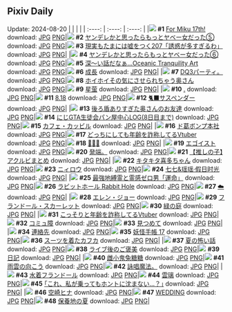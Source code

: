 ## Pixiv Daily
Update: 2024-08-20
|      |      |      |
| :----: | :----: | :----: |
|![](https://pixiv.microyu.workers.dev/c/240x480/img-master/img/2024/08/18/20/45/21/121615912_p0_master1200.jpg) **#1** [For Miku 17th!](https://www.pixiv.net/artworks/121615912) download: [JPG](https://pixiv.microyu.workers.dev/img-original/img/2024/08/18/20/45/21/121615912_p0.jpg) [PNG](https://pixiv.microyu.workers.dev/img-original/img/2024/08/18/20/45/21/121615912_p0.png)|![](https://pixiv.microyu.workers.dev/c/240x480/img-master/img/2024/08/18/00/01/19/121588608_p0_master1200.jpg) **#2** [ヤンデレかと思ったらもっとヤベー女だった⑤](https://www.pixiv.net/artworks/121588608) download: [JPG](https://pixiv.microyu.workers.dev/img-original/img/2024/08/18/00/01/19/121588608_p0.jpg) [PNG](https://pixiv.microyu.workers.dev/img-original/img/2024/08/18/00/01/19/121588608_p0.png)|![](https://pixiv.microyu.workers.dev/c/240x480/img-master/img/2024/08/18/18/00/04/121610330_p0_master1200.jpg) **#3** [現実もたまには嘘をつく207「誘惑が多すぎるわ」](https://www.pixiv.net/artworks/121610330) download: [JPG](https://pixiv.microyu.workers.dev/img-original/img/2024/08/18/18/00/04/121610330_p0.jpg) [PNG](https://pixiv.microyu.workers.dev/img-original/img/2024/08/18/18/00/04/121610330_p0.png)|
|![](https://pixiv.microyu.workers.dev/c/240x480/img-master/img/2024/08/19/00/01/07/121623889_p0_master1200.jpg) **#4** [ヤンデレかと思ったらもっとヤベー女だった⑥](https://www.pixiv.net/artworks/121623889) download: [JPG](https://pixiv.microyu.workers.dev/img-original/img/2024/08/19/00/01/07/121623889_p0.jpg) [PNG](https://pixiv.microyu.workers.dev/img-original/img/2024/08/19/00/01/07/121623889_p0.png)|![](https://pixiv.microyu.workers.dev/c/240x480/img-master/img/2024/08/19/07/30/01/121631681_p0_master1200.jpg) **#5** [深～い話だなぁ…Oceanic Tranquility Art](https://www.pixiv.net/artworks/121631681) download: [JPG](https://pixiv.microyu.workers.dev/img-original/img/2024/08/19/07/30/01/121631681_p0.jpg) [PNG](https://pixiv.microyu.workers.dev/img-original/img/2024/08/19/07/30/01/121631681_p0.png)|![](https://pixiv.microyu.workers.dev/c/240x480/img-master/img/2024/08/18/00/16/53/121589374_p0_master1200.jpg) **#6** [成長](https://www.pixiv.net/artworks/121589374) download: [JPG](https://pixiv.microyu.workers.dev/img-original/img/2024/08/18/00/16/53/121589374_p0.jpg) [PNG](https://pixiv.microyu.workers.dev/img-original/img/2024/08/18/00/16/53/121589374_p0.png)|
|![](https://pixiv.microyu.workers.dev/c/240x480/img-master/img/2024/08/19/07/04/28/121609804_p0_master1200.jpg) **#7** [DQ3パーティ。](https://www.pixiv.net/artworks/121609804) download: [JPG](https://pixiv.microyu.workers.dev/img-original/img/2024/08/19/07/04/28/121609804_p0.jpg) [PNG](https://pixiv.microyu.workers.dev/img-original/img/2024/08/19/07/04/28/121609804_p0.png)|![](https://pixiv.microyu.workers.dev/c/240x480/img-master/img/2024/08/18/00/07/10/121588973_p0_master1200.jpg) **#8** [ホイホイその気にさせられちゃう奥さん](https://www.pixiv.net/artworks/121588973) download: [JPG](https://pixiv.microyu.workers.dev/img-original/img/2024/08/18/00/07/10/121588973_p0.jpg) [PNG](https://pixiv.microyu.workers.dev/img-original/img/2024/08/18/00/07/10/121588973_p0.png)|![](https://pixiv.microyu.workers.dev/c/240x480/img-master/img/2024/08/19/01/38/57/121627119_p0_master1200.jpg) **#9** [星萤](https://www.pixiv.net/artworks/121627119) download: [JPG](https://pixiv.microyu.workers.dev/img-original/img/2024/08/19/01/38/57/121627119_p0.jpg) [PNG](https://pixiv.microyu.workers.dev/img-original/img/2024/08/19/01/38/57/121627119_p0.png)|
|![](https://pixiv.microyu.workers.dev/c/240x480/img-master/img/2024/08/19/00/00/27/121623770_p0_master1200.jpg) **#10** [.](https://www.pixiv.net/artworks/121623770) download: [JPG](https://pixiv.microyu.workers.dev/img-original/img/2024/08/19/00/00/27/121623770_p0.jpg) [PNG](https://pixiv.microyu.workers.dev/img-original/img/2024/08/19/00/00/27/121623770_p0.png)|![](https://pixiv.microyu.workers.dev/c/240x480/img-master/img/2024/08/18/04/00/03/121594507_p0_master1200.jpg) **#11** [8.18](https://www.pixiv.net/artworks/121594507) download: [JPG](https://pixiv.microyu.workers.dev/img-original/img/2024/08/18/04/00/03/121594507_p0.jpg) [PNG](https://pixiv.microyu.workers.dev/img-original/img/2024/08/18/04/00/03/121594507_p0.png)|![](https://pixiv.microyu.workers.dev/c/240x480/img-master/img/2024/08/18/15/02/09/121605753_p0_master1200.jpg) **#12** [🐈‍⬛サスペンダー](https://www.pixiv.net/artworks/121605753) download: [JPG](https://pixiv.microyu.workers.dev/img-original/img/2024/08/18/15/02/09/121605753_p0.jpg) [PNG](https://pixiv.microyu.workers.dev/img-original/img/2024/08/18/15/02/09/121605753_p0.png)|
|![](https://pixiv.microyu.workers.dev/c/240x480/img-master/img/2024/08/19/00/08/38/121624358_p0_master1200.jpg) **#13** [後ろ盾ありすぎた奥さんのお友達](https://www.pixiv.net/artworks/121624358) download: [JPG](https://pixiv.microyu.workers.dev/img-original/img/2024/08/19/00/08/38/121624358_p0.jpg) [PNG](https://pixiv.microyu.workers.dev/img-original/img/2024/08/19/00/08/38/121624358_p0.png)|![](https://pixiv.microyu.workers.dev/c/240x480/img-master/img/2024/08/18/14/48/33/121594732_p0_master1200.jpg) **#14** [にじGTA生徒会パン屋中心LOG(8日目まで)](https://www.pixiv.net/artworks/121594732) download: [JPG](https://pixiv.microyu.workers.dev/img-original/img/2024/08/18/14/48/33/121594732_p0.jpg) [PNG](https://pixiv.microyu.workers.dev/img-original/img/2024/08/18/14/48/33/121594732_p0.png)|![](https://pixiv.microyu.workers.dev/c/240x480/img-master/img/2024/08/18/00/00/34/121588484_p0_master1200.jpg) **#15** [カフェ・カッビル](https://www.pixiv.net/artworks/121588484) download: [JPG](https://pixiv.microyu.workers.dev/img-original/img/2024/08/18/00/00/34/121588484_p0.jpg) [PNG](https://pixiv.microyu.workers.dev/img-original/img/2024/08/18/00/00/34/121588484_p0.png)|
|![](https://pixiv.microyu.workers.dev/c/240x480/img-master/img/2024/08/18/12/17/02/121602014_p0_master1200.jpg) **#16** [ド葛ボンプ本社](https://www.pixiv.net/artworks/121602014) download: [JPG](https://pixiv.microyu.workers.dev/img-original/img/2024/08/18/12/17/02/121602014_p0.jpg) [PNG](https://pixiv.microyu.workers.dev/img-original/img/2024/08/18/12/17/02/121602014_p0.png)|![](https://pixiv.microyu.workers.dev/c/240x480/img-master/img/2024/08/18/20/09/32/121614651_p0_master1200.jpg) **#17** [どっちにしても年齢を詐称してるVtuber](https://www.pixiv.net/artworks/121614651) download: [JPG](https://pixiv.microyu.workers.dev/img-original/img/2024/08/18/20/09/32/121614651_p0.jpg) [PNG](https://pixiv.microyu.workers.dev/img-original/img/2024/08/18/20/09/32/121614651_p0.png)|![](https://pixiv.microyu.workers.dev/c/240x480/img-master/img/2024/08/18/00/00/54/121588547_p0_master1200.jpg) **#18** [🍹🌇🍹](https://www.pixiv.net/artworks/121588547) download: [JPG](https://pixiv.microyu.workers.dev/img-original/img/2024/08/18/00/00/54/121588547_p0.jpg) [PNG](https://pixiv.microyu.workers.dev/img-original/img/2024/08/18/00/00/54/121588547_p0.png)|
|![](https://pixiv.microyu.workers.dev/c/240x480/img-master/img/2024/08/19/21/23/12/121647725_p0_master1200.jpg) **#19** [エゴイスト](https://www.pixiv.net/artworks/121647725) download: [JPG](https://pixiv.microyu.workers.dev/img-original/img/2024/08/19/21/23/12/121647725_p0.jpg) [PNG](https://pixiv.microyu.workers.dev/img-original/img/2024/08/19/21/23/12/121647725_p0.png)|![](https://pixiv.microyu.workers.dev/c/240x480/img-master/img/2024/08/18/12/28/22/121602273_p0_master1200.jpg) **#20** [発端。](https://www.pixiv.net/artworks/121602273) download: [JPG](https://pixiv.microyu.workers.dev/img-original/img/2024/08/18/12/28/22/121602273_p0.jpg) [PNG](https://pixiv.microyu.workers.dev/img-original/img/2024/08/18/12/28/22/121602273_p0.png)|![](https://pixiv.microyu.workers.dev/c/240x480/img-master/img/2024/08/18/23/00/12/121621419_p0_master1200.jpg) **#21** [【推しの子】アクルビまとめ](https://www.pixiv.net/artworks/121621419) download: [JPG](https://pixiv.microyu.workers.dev/img-original/img/2024/08/18/23/00/12/121621419_p0.jpg) [PNG](https://pixiv.microyu.workers.dev/img-original/img/2024/08/18/23/00/12/121621419_p0.png)|
|![](https://pixiv.microyu.workers.dev/c/240x480/img-master/img/2024/08/18/00/02/36/121588733_p0_master1200.jpg) **#22** [キタキタ喜多ちゃん](https://www.pixiv.net/artworks/121588733) download: [JPG](https://pixiv.microyu.workers.dev/img-original/img/2024/08/18/00/02/36/121588733_p0.jpg) [PNG](https://pixiv.microyu.workers.dev/img-original/img/2024/08/18/00/02/36/121588733_p0.png)|![](https://pixiv.microyu.workers.dev/c/240x480/img-master/img/2024/08/18/00/00/24/121588443_p0_master1200.jpg) **#23** [ニィロウ](https://www.pixiv.net/artworks/121588443) download: [JPG](https://pixiv.microyu.workers.dev/img-original/img/2024/08/18/00/00/24/121588443_p0.jpg) [PNG](https://pixiv.microyu.workers.dev/img-original/img/2024/08/18/00/00/24/121588443_p0.png)|![](https://pixiv.microyu.workers.dev/c/240x480/img-master/img/2024/08/18/12/58/20/121602891_p0_master1200.jpg) **#24** [七七&瑶瑶·假日时光](https://www.pixiv.net/artworks/121602891) download: [JPG](https://pixiv.microyu.workers.dev/img-original/img/2024/08/18/12/58/20/121602891_p0.jpg) [PNG](https://pixiv.microyu.workers.dev/img-original/img/2024/08/18/12/58/20/121602891_p0.png)|
|![](https://pixiv.microyu.workers.dev/c/240x480/img-master/img/2024/08/18/08/25/26/121597641_p0_master1200.jpg) **#25** [最強地縛霊と霊感ゼロ男「運命」](https://www.pixiv.net/artworks/121597641) download: [JPG](https://pixiv.microyu.workers.dev/img-original/img/2024/08/18/08/25/26/121597641_p0.jpg) [PNG](https://pixiv.microyu.workers.dev/img-original/img/2024/08/18/08/25/26/121597641_p0.png)|![](https://pixiv.microyu.workers.dev/c/240x480/img-master/img/2024/08/18/03/30/01/121594121_p0_master1200.jpg) **#26** [ラビットホール Rabbit Hole](https://www.pixiv.net/artworks/121594121) download: [JPG](https://pixiv.microyu.workers.dev/img-original/img/2024/08/18/03/30/01/121594121_p0.jpg) [PNG](https://pixiv.microyu.workers.dev/img-original/img/2024/08/18/03/30/01/121594121_p0.png)|![](https://pixiv.microyu.workers.dev/c/240x480/img-master/img/2024/08/18/01/02/42/121590993_p0_master1200.jpg) **#27** [☁️](https://www.pixiv.net/artworks/121590993) download: [JPG](https://pixiv.microyu.workers.dev/img-original/img/2024/08/18/01/02/42/121590993_p0.jpg) [PNG](https://pixiv.microyu.workers.dev/img-original/img/2024/08/18/01/02/42/121590993_p0.png)|
|![](https://pixiv.microyu.workers.dev/c/240x480/img-master/img/2024/08/18/23/43/22/121613822_p0_master1200.jpg) **#28** [エレン・ジョー](https://www.pixiv.net/artworks/121613822) download: [JPG](https://pixiv.microyu.workers.dev/img-original/img/2024/08/18/23/43/22/121613822_p0.jpg) [PNG](https://pixiv.microyu.workers.dev/img-original/img/2024/08/18/23/43/22/121613822_p0.png)|![](https://pixiv.microyu.workers.dev/c/240x480/img-master/img/2024/08/18/03/27/01/121594083_p0_master1200.jpg) **#29** [フランドール・スカーレット](https://www.pixiv.net/artworks/121594083) download: [JPG](https://pixiv.microyu.workers.dev/img-original/img/2024/08/18/03/27/01/121594083_p0.jpg) [PNG](https://pixiv.microyu.workers.dev/img-original/img/2024/08/18/03/27/01/121594083_p0.png)|![](https://pixiv.microyu.workers.dev/c/240x480/img-master/img/2024/08/18/00/31/49/121589972_p0_master1200.jpg) **#30** [緑の庭](https://www.pixiv.net/artworks/121589972) download: [JPG](https://pixiv.microyu.workers.dev/img-original/img/2024/08/18/00/31/49/121589972_p0.jpg) [PNG](https://pixiv.microyu.workers.dev/img-original/img/2024/08/18/00/31/49/121589972_p0.png)|
|![](https://pixiv.microyu.workers.dev/c/240x480/img-master/img/2024/08/19/21/02/20/121647055_p0_master1200.jpg) **#31** [こっそりと年齢を詐称してるVtuber](https://www.pixiv.net/artworks/121647055) download: [JPG](https://pixiv.microyu.workers.dev/img-original/img/2024/08/19/21/02/20/121647055_p0.jpg) [PNG](https://pixiv.microyu.workers.dev/img-original/img/2024/08/19/21/02/20/121647055_p0.png)|![](https://pixiv.microyu.workers.dev/c/240x480/img-master/img/2024/08/18/00/00/35/121588491_p0_master1200.jpg) **#32** [コミュ障](https://www.pixiv.net/artworks/121588491) download: [JPG](https://pixiv.microyu.workers.dev/img-original/img/2024/08/18/00/00/35/121588491_p0.jpg) [PNG](https://pixiv.microyu.workers.dev/img-original/img/2024/08/18/00/00/35/121588491_p0.png)|![](https://pixiv.microyu.workers.dev/c/240x480/img-master/img/2024/08/18/15/47/50/121606846_p0_master1200.jpg) **#33** [見つめて](https://www.pixiv.net/artworks/121606846) download: [JPG](https://pixiv.microyu.workers.dev/img-original/img/2024/08/18/15/47/50/121606846_p0.jpg) [PNG](https://pixiv.microyu.workers.dev/img-original/img/2024/08/18/15/47/50/121606846_p0.png)|
|![](https://pixiv.microyu.workers.dev/c/240x480/img-master/img/2024/08/18/00/33/55/121590029_p0_master1200.jpg) **#34** [連絡先](https://www.pixiv.net/artworks/121590029) download: [JPG](https://pixiv.microyu.workers.dev/img-original/img/2024/08/18/00/33/55/121590029_p0.jpg) [PNG](https://pixiv.microyu.workers.dev/img-original/img/2024/08/18/00/33/55/121590029_p0.png)|![](https://pixiv.microyu.workers.dev/c/240x480/img-master/img/2024/08/19/00/02/23/121624012_p0_master1200.jpg) **#35** [妖怪手帳 17](https://www.pixiv.net/artworks/121624012) download: [JPG](https://pixiv.microyu.workers.dev/img-original/img/2024/08/19/00/02/23/121624012_p0.jpg) [PNG](https://pixiv.microyu.workers.dev/img-original/img/2024/08/19/00/02/23/121624012_p0.png)|![](https://pixiv.microyu.workers.dev/c/240x480/img-master/img/2024/08/18/00/00/44/121588509_p0_master1200.jpg) **#36** [スーツを着たカフカ](https://www.pixiv.net/artworks/121588509) download: [JPG](https://pixiv.microyu.workers.dev/img-original/img/2024/08/18/00/00/44/121588509_p0.jpg) [PNG](https://pixiv.microyu.workers.dev/img-original/img/2024/08/18/00/00/44/121588509_p0.png)|
|![](https://pixiv.microyu.workers.dev/c/240x480/img-master/img/2024/08/19/12/36/24/121636139_p0_master1200.jpg) **#37** [夏の怖い話](https://www.pixiv.net/artworks/121636139) download: [JPG](https://pixiv.microyu.workers.dev/img-original/img/2024/08/19/12/36/24/121636139_p0.jpg) [PNG](https://pixiv.microyu.workers.dev/img-original/img/2024/08/19/12/36/24/121636139_p0.png)|![](https://pixiv.microyu.workers.dev/c/240x480/img-master/img/2024/08/18/18/55/01/121602042_p0_master1200.jpg) **#38** [ライブ後のご褒美](https://www.pixiv.net/artworks/121602042) download: [JPG](https://pixiv.microyu.workers.dev/img-original/img/2024/08/18/18/55/01/121602042_p0.jpg) [PNG](https://pixiv.microyu.workers.dev/img-original/img/2024/08/18/18/55/01/121602042_p0.png)|![](https://pixiv.microyu.workers.dev/c/240x480/img-master/img/2024/08/18/09/52/01/121598980_p0_master1200.jpg) **#39** [日記](https://www.pixiv.net/artworks/121598980) download: [JPG](https://pixiv.microyu.workers.dev/img-original/img/2024/08/18/09/52/01/121598980_p0.jpg) [PNG](https://pixiv.microyu.workers.dev/img-original/img/2024/08/18/09/52/01/121598980_p0.png)|
|![](https://pixiv.microyu.workers.dev/c/240x480/img-master/img/2024/08/18/15/57/58/121607103_p0_master1200.jpg) **#40** [雌小鬼兔糖糖](https://www.pixiv.net/artworks/121607103) download: [JPG](https://pixiv.microyu.workers.dev/img-original/img/2024/08/18/15/57/58/121607103_p0.jpg) [PNG](https://pixiv.microyu.workers.dev/img-original/img/2024/08/18/15/57/58/121607103_p0.png)|![](https://pixiv.microyu.workers.dev/c/240x480/img-master/img/2024/08/18/00/00/07/121588364_p0_master1200.jpg) **#41** [雨雲の向こう](https://www.pixiv.net/artworks/121588364) download: [JPG](https://pixiv.microyu.workers.dev/img-original/img/2024/08/18/00/00/07/121588364_p0.jpg) [PNG](https://pixiv.microyu.workers.dev/img-original/img/2024/08/18/00/00/07/121588364_p0.png)|![](https://pixiv.microyu.workers.dev/c/240x480/img-master/img/2024/08/19/16/00/58/121639367_p0_master1200.jpg) **#42** [詠唱魔法。](https://www.pixiv.net/artworks/121639367) download: [JPG](https://pixiv.microyu.workers.dev/img-original/img/2024/08/19/16/00/58/121639367_p0.jpg) [PNG](https://pixiv.microyu.workers.dev/img-original/img/2024/08/19/16/00/58/121639367_p0.png)|
|![](https://pixiv.microyu.workers.dev/c/240x480/img-master/img/2024/08/19/00/00/15/121623728_p0_master1200.jpg) **#43** [水着フランドール](https://www.pixiv.net/artworks/121623728) download: [JPG](https://pixiv.microyu.workers.dev/img-original/img/2024/08/19/00/00/15/121623728_p0.jpg) [PNG](https://pixiv.microyu.workers.dev/img-original/img/2024/08/19/00/00/15/121623728_p0.png)|![](https://pixiv.microyu.workers.dev/c/240x480/img-master/img/2024/08/18/18/00/10/121610364_p0_master1200.jpg) **#44** [雲璃](https://www.pixiv.net/artworks/121610364) download: [JPG](https://pixiv.microyu.workers.dev/img-original/img/2024/08/18/18/00/10/121610364_p0.jpg) [PNG](https://pixiv.microyu.workers.dev/img-original/img/2024/08/18/18/00/10/121610364_p0.png)|![](https://pixiv.microyu.workers.dev/c/240x480/img-master/img/2024/08/19/17/11/52/121640685_p0_master1200.jpg) **#45** [｢これ、私が乗ってもホントに沈まない…？｣](https://www.pixiv.net/artworks/121640685) download: [JPG](https://pixiv.microyu.workers.dev/img-original/img/2024/08/19/17/11/52/121640685_p0.jpg) [PNG](https://pixiv.microyu.workers.dev/img-original/img/2024/08/19/17/11/52/121640685_p0.png)|
|![](https://pixiv.microyu.workers.dev/c/240x480/img-master/img/2024/08/18/00/17/53/121589420_p0_master1200.jpg) **#46** [空崎ヒナ](https://www.pixiv.net/artworks/121589420) download: [JPG](https://pixiv.microyu.workers.dev/img-original/img/2024/08/18/00/17/53/121589420_p0.jpg) [PNG](https://pixiv.microyu.workers.dev/img-original/img/2024/08/18/00/17/53/121589420_p0.png)|![](https://pixiv.microyu.workers.dev/c/240x480/img-master/img/2024/08/18/00/00/49/121588521_p0_master1200.jpg) **#47** [WEDDING](https://www.pixiv.net/artworks/121588521) download: [JPG](https://pixiv.microyu.workers.dev/img-original/img/2024/08/18/00/00/49/121588521_p0.jpg) [PNG](https://pixiv.microyu.workers.dev/img-original/img/2024/08/18/00/00/49/121588521_p0.png)|![](https://pixiv.microyu.workers.dev/c/240x480/img-master/img/2024/08/18/21/13/56/121617150_p0_master1200.jpg) **#48** [保養地の夏](https://www.pixiv.net/artworks/121617150) download: [JPG](https://pixiv.microyu.workers.dev/img-original/img/2024/08/18/21/13/56/121617150_p0.jpg) [PNG](https://pixiv.microyu.workers.dev/img-original/img/2024/08/18/21/13/56/121617150_p0.png)|
